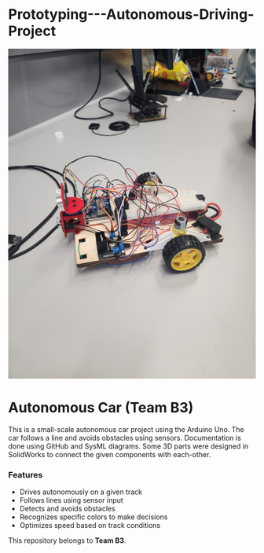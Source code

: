 # Prototyping---Autonomous-Driving-Project
![Autonomous System](https://raw.githubusercontent.com/Enea322/Prototyping---Autonomous-Driving-Project/main/System%20Final%20Report/autonomous_system_image.jpeg)
# **Autonomous Car (Team B3)**

This is a small-scale autonomous car project using the Arduino Uno. The car follows a line and avoids obstacles using sensors. Documentation is done using GitHub and SysML diagrams. Some 3D parts were designed in SolidWorks to connect the given components with each-other.

### Features

- Drives autonomously on a given track  
- Follows lines using sensor input  
- Detects and avoids obstacles  
- Recognizes specific colors to make decisions  
- Optimizes speed based on track conditions

 This repository belongs to **Team B3**. 

